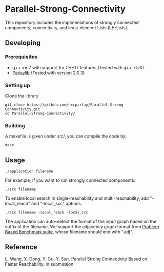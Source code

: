 Parallel-Strong-Connectivity 
====================== 

This repository includes the implmentations of strongly connected components, connectivity, and least-element Lists (LE-Lists). 

## Developing 

### Prerequisites 
* g++ &gt;= 7 with support for C++17 features (Tested with g++ 7.5.0) 
* [Parlaylib](https://github.com/cmuparlay/parlaylib/tree/281cc092be61629d3c944e0facb3b1869160564c) (Tested with version 2.0.3) 

### Setting up 
Clone the library 
```shell
git clone https://github.com/ucrparlay/Parallel-Strong-Connectivity.git 
cd Parallel-Strong-Connectivity/ 
```

### Building
A makefile is given under src/, you can compile the code by: 
```shell
make 
```

## Usage
```shell
./application filename 
```
For example, if you want to run strongly connected components: 
```shell
./scc filename 
```
To enable local search in single-reachability and multi-reachability, add "-local\_reach" and "-local\_scc" options.

```shell
./scc filename -local_reach -local_scc 
```


The application can auto-detect the format of the input graph based on the suffix of the filename. We support the adjacency graph format from [Problem Based Benchmark suite](http://www.cs.cmu.edu/~pbbs/benchmarks/graphIO.html), whose filename should end with ".adj". 

## Reference 
L. Wang, X. Dong, Y. Gu, Y. Sun. Parallel Strong Connectivity Based on Faster Reachability. In submission. 
